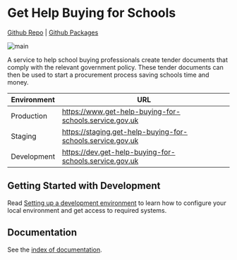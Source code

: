 # Get Help Buying for Schools

[Github Repo](https://github.com/DFE-Digital/buy-for-your-school)
| [Github Packages](https://github.com/dfe-digital/buy-for-your-school/pkgs/container/buy-for-your-school)

![main](https://github.com/DFE-Digital/buy-for-your-school/actions/workflows/ci-full-pipeline.yml/badge.svg?branch=main)

A service to help school buying professionals create tender documents that comply with the relevant government policy.
These tender documents can then be used to start a procurement process saving schools time and money.

|Environment|URL|
|-|-|
|Production|https://www.get-help-buying-for-schools.service.gov.uk|
|Staging|https://staging.get-help-buying-for-schools.service.gov.uk|
|Development|https://dev.get-help-buying-for-schools.service.gov.uk|

## Getting Started with Development

Read [Setting up a development environment](doc/developer-setup.md) to learn
how to configure your local environment and get access to required systems.

## Documentation

See the [index of documentation](doc/README.md).
